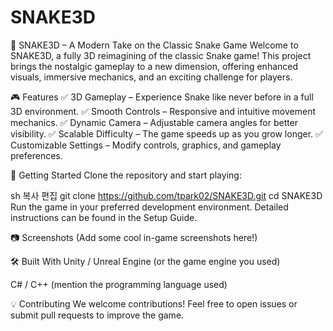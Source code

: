 # SNAKE3D
🐍 SNAKE3D – A Modern Take on the Classic Snake Game
Welcome to SNAKE3D, a fully 3D reimagining of the classic Snake game! This project brings the nostalgic gameplay to a new dimension, offering enhanced visuals, immersive mechanics, and an exciting challenge for players.

🎮 Features
✅ 3D Gameplay – Experience Snake like never before in a full 3D environment.
✅ Smooth Controls – Responsive and intuitive movement mechanics.
✅ Dynamic Camera – Adjustable camera angles for better visibility.
✅ Scalable Difficulty – The game speeds up as you grow longer.
✅ Customizable Settings – Modify controls, graphics, and gameplay preferences.

🚀 Getting Started
Clone the repository and start playing:

sh
복사
편집
git clone https://github.com/tpark02/SNAKE3D.git
cd SNAKE3D
Run the game in your preferred development environment. Detailed instructions can be found in the Setup Guide.

📷 Screenshots
(Add some cool in-game screenshots here!)

🛠️ Built With
Unity / Unreal Engine (or the game engine you used)

C# / C++ (mention the programming language used)

💡 Contributing
We welcome contributions! Feel free to open issues or submit pull requests to improve the game.
